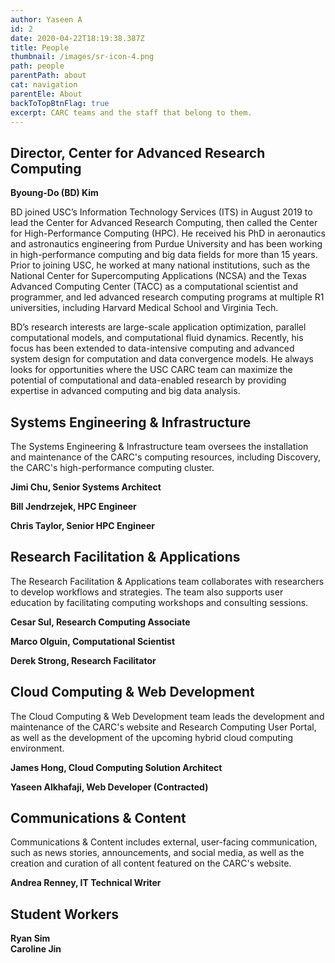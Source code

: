 ```yaml
---
author: Yaseen A
id: 2
date: 2020-04-22T18:19:38.387Z
title: People
thumbnail: /images/sr-icon-4.png
path: people
parentPath: about
cat: navigation
parentEle: About
backToTopBtnFlag: true
excerpt: CARC teams and the staff that belong to them.
---
```


## Director, Center for Advanced Research Computing

**Byoung-Do (BD) Kim**

BD joined USC’s Information Technology Services (ITS) in August 2019 to lead the Center for Advanced Research Computing, then called the Center for High-Performance Computing (HPC). He received his PhD in aeronautics and astronautics engineering from Purdue University and has been working in high-performance computing and big data fields for more than 15 years. Prior to joining USC, he worked at many national institutions, such as the National Center for Supercomputing Applications (NCSA) and the Texas Advanced Computing Center (TACC) as a computational scientist and programmer, and led advanced research computing programs at multiple R1 universities, including Harvard Medical School and Virginia Tech.

BD’s research interests are large-scale application optimization, parallel computational models, and computational fluid dynamics. Recently, his focus has been extended to data-intensive computing and advanced system design for computation and data convergence models. He always looks for opportunities where the USC CARC team can maximize the potential of computational and data-enabled research by providing expertise in advanced computing and big data analysis.

## Systems Engineering & Infrastructure

The Systems Engineering & Infrastructure team oversees the installation and maintenance of the CARC's computing resources, including Discovery, the CARC's high-performance computing cluster.

**Jimi Chu, Senior Systems Architect**

**Bill Jendrzejek, HPC Engineer**

**Chris Taylor, Senior HPC Engineer**

## Research Facilitation & Applications

The Research Facilitation & Applications team collaborates with researchers to develop workflows and strategies. The team also supports user education by facilitating computing workshops and consulting sessions.

**Cesar Sul, Research Computing Associate**

**Marco Olguin, Computational Scientist**

**Derek Strong, Research Facilitator**

## Cloud Computing & Web Development

The Cloud Computing & Web Development team leads the development and maintenance of the CARC's website and Research Computing User Portal, as well as the development of the upcoming hybrid cloud computing environment.

**James Hong, Cloud Computing Solution Architect**

**Yaseen Alkhafaji, Web Developer (Contracted)**

## Communications & Content

Communications & Content includes external, user-facing communication, such as news stories, announcements, and social media, as well as the creation and curation of all content featured on the CARC's website.

**Andrea Renney, IT Technical Writer**

## Student Workers

**Ryan Sim**  
**Caroline Jin**  
